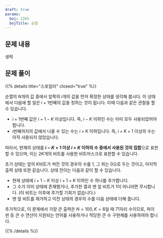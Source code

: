 ```yaml
---
draft: true
params:
  boj: 1265
  bojTitle: 순열
---
```


## 문제 내용

생략

## 문제 풀이

{{% details title="스포일러" closed="true" %}}

순열의 $N$개의 값 중에서 앞쪽의 $i$개의 값을 먼저 확정한 상태를 생각해 봅시다. 이 상태에서 다음에 할 일은 $i+1$번째의 값을 정하는 것이 됩니다.
이때 다음과 같은 관찰을 할 수 있습니다.

* $i+1$번째 값은 $i+1-K$ 이상입니다. 즉, $i-K$ 이하인 수는 이미 모두 사용되었어야 합니다.
* $i$번째까지의 값에서 나올 수 있는 수는 $i+K$ 이하입니다. 즉, $i+K+1$ 이상의 수는 아직 사용되지 않았습니다.

따라서, 현재의 상태를 **$i-K+1$ 이상 $i+K$ 이하의 수 중에서 사용된 것의 집합**으로 표현할 수 있으며, 이는 $2K$개의 비트를 사용한 비트마스크로 표현할 수 있습니다.

초기 상태는 앞의 $K$비트가 켜진 것의 경우의 수를 1, 그 외는 0으로 두는 것이고, 마지막 출력 상태 또한 같습니다. 상태 전이는 다음과 같이 할 수 있습니다.

* 현재 상태에 $i+1-K$ 이상 $i+1+K$ 이하인 수 하나를 추가합니다.
* 그 수가 이미 상태에 존재했거나, 추가한 결과 맨 앞 비트가 1이 아니라면 무시합니다. (이 비트는 이후에 추가할 기회가 없습니다.)
* 맨 앞 비트를 제거하고 이전 상태의 경우의 수를 다음 상태에 더해 줍니다.

추가적으로, 이 문제에서 가장 큰 출력은 $N = 100, K = 6$일 때 71자리 수이므로, 파이썬 등 큰 수 연산이 지원되는 언어를 사용하거나 적당한 큰 수 구현체를 사용하여야 합니다.

{{% /details %}}

